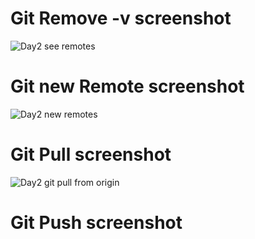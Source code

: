 # Git Remove -v screenshot
![Day2 see remotes](https://user-images.githubusercontent.com/38376383/80725987-b9643d00-8afb-11ea-9394-8643d5d001f7.png)

# Git new Remote screenshot
![Day2 new remotes](https://user-images.githubusercontent.com/38376383/80726426-44ddce00-8afc-11ea-9792-70bcf542bb4a.png)
# Git Pull screenshot
![Day2 git pull from origin](https://user-images.githubusercontent.com/38376383/80726808-ce8d9b80-8afc-11ea-8e4d-143d905a3846.png)

# Git Push screenshot

